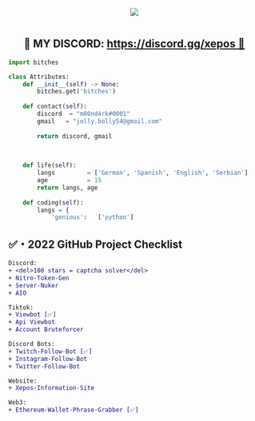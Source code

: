 <!-- Hi skid <3 -->

<p align="center"> 
  <kbd>
<img src="https://cdn.discordapp.com/attachments/990017210984595516/1004079150421782618/06495CDE-4AF5-44F5-83E0-EED6EBABC279.jpeg"></img>
  </kbd>
</p>

<!-- <p align="center">
    <img alt="" src=https://img.shields.io/github/stars/xtekky?style=for-the-badge&?affiliations=OWNER%2CCOLLABORATOR />
    <img alt="" src=https://komarev.com/ghpvc/?username=xtekky&style=for-the-badge />
</p> -->

<p href="https://discord.gg/xepos" align="center">
    <img alt="" src=https://lanyard.cnrad.dev/api/840541540203626516v/>
</p>

<h2 align="center">👻 MY DISCORD: <a href="https://discord.gg/xepos">https://discord.gg/xepos 👻</a></h2>

```python
import bitches

class Attributes:
	def __init__(self) -> None:
		bitches.get('bitches')
		
	def contact(self):
	    discord  = "m00nd4rk#0001"
	    gmail   = "jolly.bolly54@gmail.com"
	    
	    return discord, gmail

	
	
	def life(self):
		langs         = ['German', 'Spanish', 'English', 'Serbian']
		age           = 15
		return langs, age
		
	def coding(self):
		langs = {
			'genious':   ['python']
```

## ✅・2022 GitHub Project Checklist

```diff
Discord:
+ <del>100 stars = captcha solver</del>
+ Nitro-Token-Gen
+ Server-Nuker
+ AIO

Tiktok:
+ Viewbot [✅]
+ Api Viewbot
+ Account Bruteforcer

Discord Bots:
+ Twitch-Follow-Bot [✅]
+ Instagram-Follow-Bot
+ Twitter-Follow-Bot

Website:
+ Xepos-Information-Site

Web3:
+ Ethereum-Wallet-Phrase-Grabber [✅]

```

